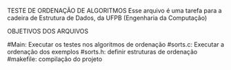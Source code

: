 TESTE DE ORDENAÇÃO DE ALGORITMOS
Esse arquivo é uma tarefa para a cadeira de Estrutura de Dados, da UFPB (Engenharia da Computação)

OBJETIVOS DOS ARQUIVOS

#Main: Executar os testes nos algoritmos de ordenação
#sorts.c: Executar a ordenação dos exemplos
#sorts.h: definir estruturas de ordenação
#makefile: compilação do projeto
